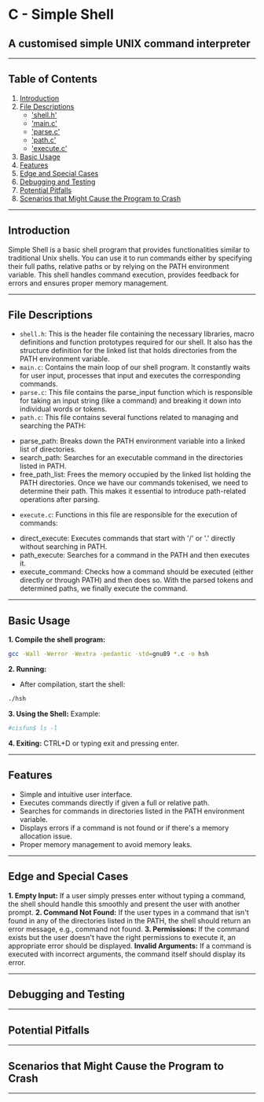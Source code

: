 # C - Simple Shell
## A customised simple UNIX command interpreter
***
## Table of Contents
1. [Introduction](#introduction)
2. [File Descriptions](#file-descriptions)
   * ['shell.h'](#shellh)
   * ['main.c'](#mainc)
   * ['parse.c'](#parsec)
   * ['path.c'](#pathc)
   * ['execute.c'](#executec)
3. [Basic Usage](#basic-usage)
4. [Features](#features)
5. [Edge and Special Cases](#edge-and-special-cases)
6. [Debugging and Testing](#debugging-and-testing)
7. [Potential Pitfalls](#potential-pitfalls)
8. [Scenarios that Might Cause the Program to Crash](#scenarios-that-might-cause-the-program-to-crash)
***
## Introduction
Simple Shell is a basic shell program that provides functionalities similar to traditional Unix shells. You can use it to run commands either by specifying their full paths, relative paths or by relying on the PATH environment variable. This shell handles command execution, provides feedback for errors and ensures proper memory management.
***
## File Descriptions
- `shell.h`: This is the header file containing the necessary libraries, macro definitions and function prototypes required for our shell. It also has the structure definition for the linked list that holds directories from the PATH environment variable.
- `main.c`: Contains the main loop of our shell program. It constantly waits for user input, processes that input and executes the corresponding commands.
- `parse.c`: This file contains the parse_input function which is responsible for taking an input string (like a command) and breaking it down into individual words or tokens.
- `path.c`: This file contains several functions related to managing and searching the PATH:
* parse_path: Breaks down the PATH environment variable into a linked list of directories.
* search_path: Searches for an executable command in the directories listed in PATH.
* free_path_list: Frees the memory occupied by the linked list holding the PATH directories.
Once we have our commands tokenised, we need to determine their path. This makes it essential to introduce path-related operations after parsing.
- `execute.c`: Functions in this file are responsible for the execution of commands:
* direct_execute: Executes commands that start with '/' or '.' directly without searching in PATH.
* path_execute: Searches for a command in the PATH and then executes it.
* execute_command: Checks how a command should be executed (either directly or through PATH) and then does so.
With the parsed tokens and determined paths, we finally execute the command.
***
## Basic Usage
**1. Compile the shell program:**
```bash
gcc -Wall -Werror -Wextra -pedantic -std=gnu89 *.c -o hsh
```
**2. Running:**
* After compilation, start the shell:
```bash
./hsh
```
**3. Using the Shell:**
Example:
```bash
#cisfun$ ls -l
```
**4. Exiting:**
CTRL+D or typing exit and pressing enter.
***
## Features
* Simple and intuitive user interface.
* Executes commands directly if given a full or relative path.
* Searches for commands in directories listed in the PATH environment variable.
* Displays errors if a command is not found or if there's a memory allocation issue.
* Proper memory management to avoid memory leaks.
***
## Edge and Special Cases
**1. Empty Input:**
If a user simply presses enter without typing a command, the shell should handle this smoothly and present the user with another prompt.
**2. Command Not Found:**
If the user types in a command that isn't found in any of the directories listed in the PATH, the shell should return an error message, e.g., command not found.
**3. Permissions:**
If the command exists but the user doesn't have the right permissions to execute it, an appropriate error should be displayed.
**Invalid Arguments:**
If a command is executed with incorrect arguments, the command itself should display its error.
***
## Debugging and Testing
***
## Potential Pitfalls
***
## Scenarios that Might Cause the Program to Crash
***